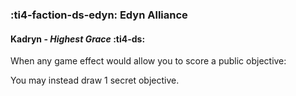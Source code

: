 ### :ti4-faction-ds-edyn: **Edyn Alliance**

####  Kadryn - _Highest Grace_ :ti4-ds:

When any game effect would allow you to score a public objective:

You may instead draw 1 secret objective.
